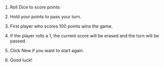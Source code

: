 1. Roll Dice to score points
2. Hold your points to pass your turn.
3. First player who scores 100 points wins the game.
4. If the player rolls a 1, the current score will be erased and the turn will be passed.
5. Click New if you want to start again.

6. Good luck!
